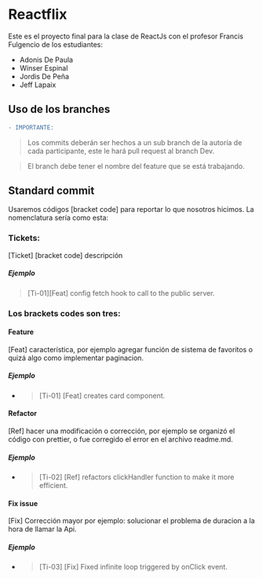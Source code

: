 # Reactflix

Este es el proyecto final para la clase de ReactJs con el profesor Francis Fulgencio de los estudiantes:

- Adonis De Paula
- Winser Espinal
- Jordis De Peña
- Jeff Lapaix

## Uso de los branches

```diff
- IMPORTANTE: 
```
> Los commits deberán ser hechos a un sub branch de la autoría de cada participante, este le hará pull request al branch Dev. 

> El branch debe tener el nombre del feature que se está trabajando.


## Standard commit

Usaremos códigos [bracket code] para reportar lo que nosotros hicimos. La nomenclatura sería como esta:

### Tickets:
[Ticket] [bracket code] descripción 

##### Ejemplo

> [Ti-01][Feat] config fetch hook to call to the public server.

### Los brackets codes son tres:

#### Feature

[Feat] característica, por ejemplo agregar función de sistema de favoritos o quizá algo como implementar paginacion.

##### Ejemplo

- > [Ti-01] [Feat] creates card component.

#### Refactor

[Ref] hacer una modificación o corrección, por ejemplo se organizó el código con prettier, o fue corregido el error en el archivo readme.md.

##### Ejemplo
- > [Ti-02] [Ref] refactors clickHandler function to make it more efficient.

#### Fix issue

[Fix] Corrección mayor por ejemplo: solucionar el problema de duracion a la hora de llamar la Api.

##### Ejemplo
- > [Ti-03] [Fix] Fixed infinite loop triggered by onClick event.


